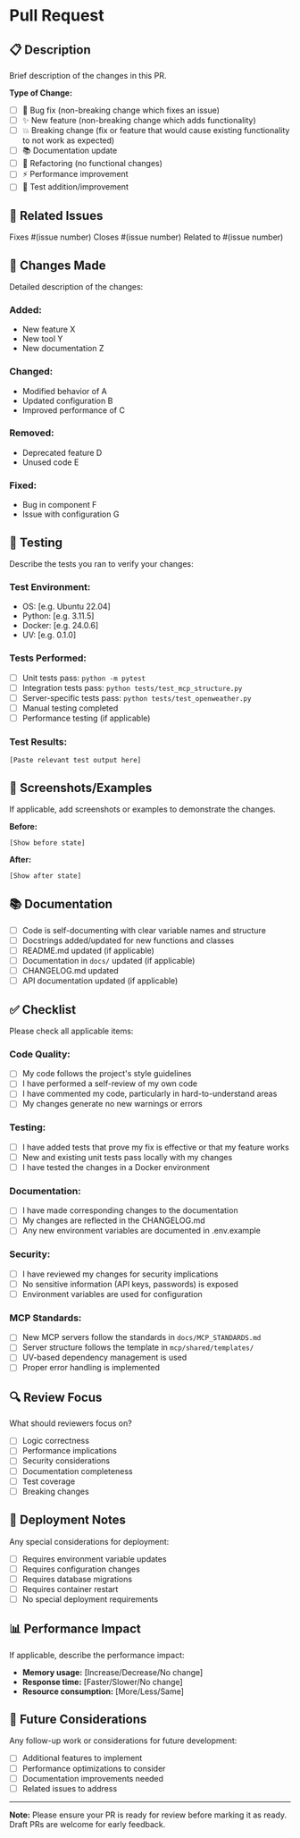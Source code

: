 # Pull Request

## 📋 Description
Brief description of the changes in this PR.

**Type of Change:**
- [ ] 🐛 Bug fix (non-breaking change which fixes an issue)
- [ ] ✨ New feature (non-breaking change which adds functionality)
- [ ] 💥 Breaking change (fix or feature that would cause existing functionality to not work as expected)
- [ ] 📚 Documentation update
- [ ] 🔧 Refactoring (no functional changes)
- [ ] ⚡ Performance improvement
- [ ] 🧪 Test addition/improvement

## 🔗 Related Issues
Fixes #(issue number)
Closes #(issue number)
Related to #(issue number)

## 🔄 Changes Made
Detailed description of the changes:

### **Added:**
- New feature X
- New tool Y
- New documentation Z

### **Changed:**
- Modified behavior of A
- Updated configuration B
- Improved performance of C

### **Removed:**
- Deprecated feature D
- Unused code E

### **Fixed:**
- Bug in component F
- Issue with configuration G

## 🧪 Testing
Describe the tests you ran to verify your changes:

### **Test Environment:**
- OS: [e.g. Ubuntu 22.04]
- Python: [e.g. 3.11.5]
- Docker: [e.g. 24.0.6]
- UV: [e.g. 0.1.0]

### **Tests Performed:**
- [ ] Unit tests pass: `python -m pytest`
- [ ] Integration tests pass: `python tests/test_mcp_structure.py`
- [ ] Server-specific tests pass: `python tests/test_openweather.py`
- [ ] Manual testing completed
- [ ] Performance testing (if applicable)

### **Test Results:**
```
[Paste relevant test output here]
```

## 📸 Screenshots/Examples
If applicable, add screenshots or examples to demonstrate the changes.

**Before:**
```
[Show before state]
```

**After:**
```
[Show after state]
```

## 📚 Documentation
- [ ] Code is self-documenting with clear variable names and structure
- [ ] Docstrings added/updated for new functions and classes
- [ ] README.md updated (if applicable)
- [ ] Documentation in `docs/` updated (if applicable)
- [ ] CHANGELOG.md updated
- [ ] API documentation updated (if applicable)

## ✅ Checklist
Please check all applicable items:

### **Code Quality:**
- [ ] My code follows the project's style guidelines
- [ ] I have performed a self-review of my own code
- [ ] I have commented my code, particularly in hard-to-understand areas
- [ ] My changes generate no new warnings or errors

### **Testing:**
- [ ] I have added tests that prove my fix is effective or that my feature works
- [ ] New and existing unit tests pass locally with my changes
- [ ] I have tested the changes in a Docker environment

### **Documentation:**
- [ ] I have made corresponding changes to the documentation
- [ ] My changes are reflected in the CHANGELOG.md
- [ ] Any new environment variables are documented in .env.example

### **Security:**
- [ ] I have reviewed my changes for security implications
- [ ] No sensitive information (API keys, passwords) is exposed
- [ ] Environment variables are used for configuration

### **MCP Standards:**
- [ ] New MCP servers follow the standards in `docs/MCP_STANDARDS.md`
- [ ] Server structure follows the template in `mcp/shared/templates/`
- [ ] UV-based dependency management is used
- [ ] Proper error handling is implemented

## 🔍 Review Focus
What should reviewers focus on?
- [ ] Logic correctness
- [ ] Performance implications
- [ ] Security considerations
- [ ] Documentation completeness
- [ ] Test coverage
- [ ] Breaking changes

## 🚀 Deployment Notes
Any special considerations for deployment:
- [ ] Requires environment variable updates
- [ ] Requires configuration changes
- [ ] Requires database migrations
- [ ] Requires container restart
- [ ] No special deployment requirements

## 📊 Performance Impact
If applicable, describe the performance impact:
- **Memory usage:** [Increase/Decrease/No change]
- **Response time:** [Faster/Slower/No change]
- **Resource consumption:** [More/Less/Same]

## 🔮 Future Considerations
Any follow-up work or considerations for future development:
- [ ] Additional features to implement
- [ ] Performance optimizations to consider
- [ ] Documentation improvements needed
- [ ] Related issues to address

---

**Note:** Please ensure your PR is ready for review before marking it as ready. Draft PRs are welcome for early feedback.
